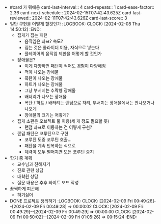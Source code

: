 - #card 가 뭐에용
  card-last-interval:: 4
  card-repeats:: 1
  card-ease-factor:: 2.36
  card-next-schedule:: 2024-02-15T07:42:43.625Z
  card-last-reviewed:: 2024-02-11T07:42:43.626Z
  card-last-score:: 3
- 일단 구현을 어떻게 할것인가
  :LOGBOOK:
  CLOCK: [2024-02-08 Thu 14:50:12]
  :END:
	- 집게가 집는 패턴
		- 움직임은 좌표? 속도?
		- 집는 것은 콜라이더 이용, 자식으로 넣는다
		- 플레이어의 움직임 제한을 어떻게 할 것인가
	- 장애물은?
		- 이게 다양하면 패턴이 적어도 경험이 다양해짐
		- 적이 나오는 장애물
		- 폭탄이 나오는 장애물
		- 하트가 나오는 장애물
		- 그냥 부서지는 추락형 장애물
		- 배터리가 나오는 장애물
		- 폭탄 / 하트 / 배터리는 랜덤으로 처리, 부서지는 장애물에서는 안나오거나 나오게
		- 장애물의 크기는 어떻게?
	- 집게 소환은 오브젝트 풀 이용(세 개 정도 필요할 듯)
		- 랜덤 좌표로 이동하는 건 어떻게 구현?
	- 랜덤 패턴은 코루틴으로 구현
		- 코루틴 도중 코루틴 호출...
		- 패턴을 계속 반복하는 식으로
		- 체력이 모두 떨어지면 모든 코루틴 중지
- 학기 중 계획
	- 교수님과 친해지기
	- 진로 관련 상담
	- 대학원 상담
	- 질문 내용은 추후 화이트 보드 작성
- 끔찍하게 피곤해
	- 하기싫어
- DONE 프로젝트 정리하기
  :LOGBOOK:
  CLOCK: [2024-02-09 Fri 00:49:26]--[2024-02-09 Fri 00:49:28] =>  00:00:02
  CLOCK: [2024-02-09 Fri 00:49:29]--[2024-02-09 Fri 00:49:29] =>  00:00:00
  CLOCK: [2024-02-09 Fri 00:50:02]--[2024-02-09 Fri 01:05:26] =>  00:15:24
  :END: